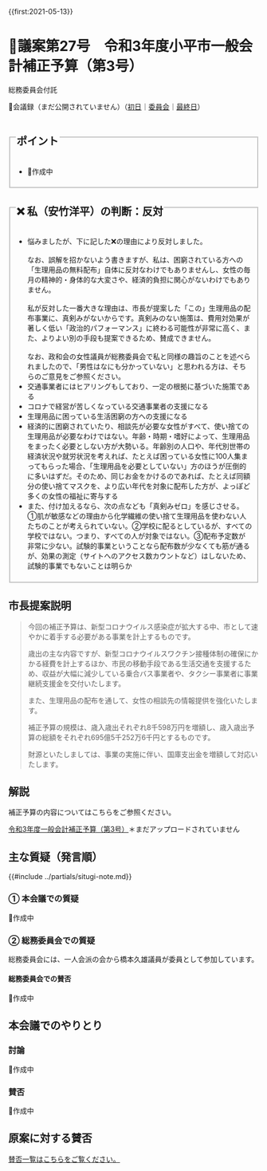 {{first:2021-05-13}}

# 🚧議案第27号　令和3年度小平市一般会計補正予算（第3号）

<i class="fa fa-gavel" aria-hidden="true"></i> 総務委員会付託

<p class="read-kaigiroku">📄会議録（まだ公開されていません）（<a href="https://ssp.kaigiroku.net/tenant/kodaira/SpTop.html">初日</a>｜<a href="https://ssp.kaigiroku.net/tenant/kodaira/SpTop.html">委員会</a>｜<a href="https://ssp.kaigiroku.net/tenant/kodaira/SpTop.html">最終日</a>）</p>

<fieldset class="pnt">
  <legend><h2> ポイント </h2></legend>
  <ul>
    <li class="chk">🚧作成中</li>
  </ul>
</fieldset>

<fieldset class="sanpi">
  <legend>
    <h2>❌ 私（安竹洋平）の判断：反対 </h2>
  </legend>
  <ul>
    <li>悩みましたが、下に記した❌の理由により反対しました。<br><br>なお、誤解を招かないよう書きますが、私は、困窮されている方への「生理用品の無料配布」自体に反対なわけでもありませんし、女性の毎月の精神的・身体的な大変さや、経済的負担に関心がないわけでもありません。<br><br>私が反対した一番大きな理由は、市長が提案した「この」生理用品の配布事業に、真剣みがないからです。真剣みのない施策は、費用対効果が著しく低い「政治的パフォーマンス」に終わる可能性が非常に高く、また、よりよい別の手段も提案できるため、賛成できません。<br><br>なお、政和会の女性議員が総務委員会で私と同様の趣旨のことを述べられましたので、「男性はなにも分かっていない」と思われる方は、そちらのご意見をご参照ください。</li>
    <li class="good">交通事業者にはヒアリングもしており、一定の根拠に基づいた施策である</li>
    <li class="good">コロナで経営が苦しくなっている交通事業者の支援になる</li>
    <li class="good">生理用品に困っている生活困窮の方への支援になる</li>
    <li class="bad">経済的に困窮されていたり、相談先が必要な女性がすべて、使い捨ての生理用品が必要なわけではない。年齢・時期・嗜好によって、生理用品をまったく必要としない方が大勢いる。年齢別の人口や、年代別世帯の経済状況や就労状況を考えれば、たとえば困っている女性に100人集まってもらった場合、「生理用品を必要としていない」方のほうが圧倒的に多いはずだ。そのため、同じお金をかけるのであれば、たとえば同額分の使い捨てマスクを、より広い年代を対象に配布した方が、よっぽど多くの女性の福祉に寄与する</li>
    <li class="bad">また、付け加えるなら、次の点なども「真剣みゼロ」を感じさせる。①肌が敏感などの理由から化学繊維の使い捨て生理用品を使わない人たちのことが考えられていない。②学校に配るとしているが、すべての学校ではない。つまり、すべての人が対象ではない。③配布予定数が非常に少ない。試験的事業ということなら配布数が少なくても筋が通るが、効果の測定（サイトへのアクセス数カウントなど）はしないため、試験的事業でもないことは明らか</li>
  </ul>
</fieldset>

## 市長提案説明
> 今回の補正予算は、新型コロナウイルス感染症が拡大する中、市として速やかに着手する必要がある事業を計上するものです。
>
> 歳出の主な内容ですが、新型コロナウイルスワクチン接種体制の確保にかかる経費を計上するほか、市民の移動手段である生活交通を支援するため、収益が大幅に減少している乗合バス事業者や、タクシー事業者に事業継続支援金を交付いたします。
>
> また、生理用品の配布を通して、女性の相談先の情報提供を強化いたします。
>
> 補正予算の規模は、歳入歳出それぞれ8千598万円を増額し、歳入歳出予算の総額をそれぞれ695億5千252万6千円とするものです。
>
> 財源といたしましては、事業の実施に伴い、国庫支出金を増額して対応いたします。

## 解説

補正予算の内容についてはこちらをご参照ください。

[令和3年度一般会計補正予算（第3号）](https://www.city.kodaira.tokyo.jp/kurashi/088/088685.html)＊まだアップロードされていません

## 主な質疑（発言順）
{{#include ../partials/situgi-note.md}}

### ① 本会議での質疑
🚧作成中

### ② 総務委員会での質疑
総務委員会には、一人会派の会から橋本久雄議員が委員として参加しています。

#### 総務委員会での賛否
🚧作成中

<!--全委員が賛成⭕️-->

## 本会議でのやりとり

### 討論
🚧作成中

### 賛否
🚧作成中
<!--全議員が賛成⭕️-->

## 原案に対する賛否
[賛否一覧はこちらをご覧ください。](./index.md#賛否)

